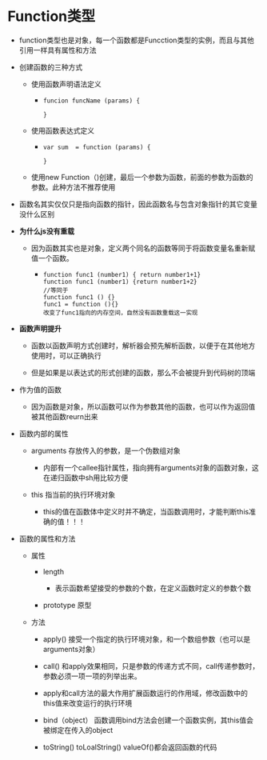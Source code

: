 # Function类型

* function类型也是对象，每一个函数都是Funcction类型的实例，而且与其他引用一样具有属性和方法
* 创建函数的三种方式
  * 使用函数声明语法定义
    * ```
      funcion funcName (params) {

      }
      ```
  * 使用函数表达式定义

    * ```
      var sum  = function (params) {

      }
      ```

  * 使用new Function（\)创建，最后一个参数为函数，前面的参数为函数的参数。此种方法不推荐使用
* 函数名其实仅仅只是指向函数的指针，因此函数名与包含对象指针的其它变量没什么区别

* **为什么js没有重载**

  * 因为函数其实也是对象，定义两个同名的函数等同于将函数变量名重新赋值一个函数。

    * ```
      function func1 (number1) { return number1+1}
      function func1 (number1) {return number1+2}
      //等同于
      function func1 () {}
      func1 = function (){}
      改变了func1指向的内存空间，自然没有函数重载这一实现
      ```

* **函数声明提升**

  * 函数以函数声明方式创建时，解析器会预先解析函数，以便于在其他地方使用时，可以正确执行

  * 但是如果是以表达式的形式创建的函数，那么不会被提升到代码树的顶端

* 作为值的函数

  * 因为函数是对象，所以函数可以作为参数其他的函数，也可以作为返回值被其他函数reurn出来

* 函数内部的属性

  * arguments 存放传入的参数，是一个伪数组对象

    * 内部有一个callee指针属性，指向拥有arguments对象的函数对象，这在递归函数中sh用比较方便

  * this 指当前的执行环境对象

    * this的值在函数体中定义时并不确定，当函数调用时，才能判断this准确的值！！！

* 函数的属性和方法

  * 属性

    * length

      * 表示函数希望接受的参数的个数，在定义函数时定义的参数个数

    * prototype 原型

  * 方法

    * apply\(\) 接受一个指定的执行环境对象，和一个数组参数（也可以是arguments对象）

    * call\(\) 和apply效果相同，只是参数的传递方式不同，call传递参数时，参数必须一项一项的列举出来。

    * apply和call方法的最大作用扩展函数运行的作用域，修改函数中的this值来改变运行的执行环境

    * bind（object） 函数调用bind方法会创建一个函数实例，其this值会被绑定在传入的object

    * toString\(\) toLoalString\(\) valueOf\(\)都会返回函数的代码



